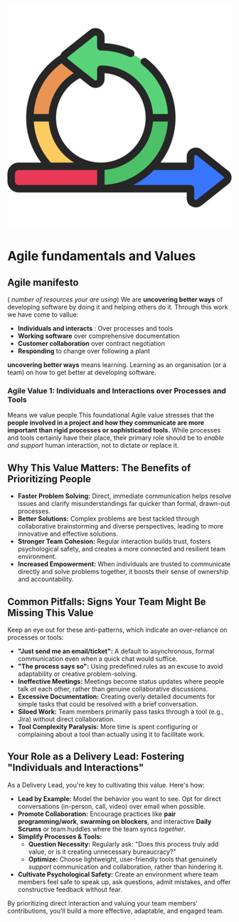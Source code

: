 
![Agile fundementals](../images/Agile-undementals.png "Agile fundementals")
# Agile fundamentals and Values

## Agile manifesto
( *number of resources your are using*)
We are **uncovering better ways** of developing software by doing it and helping others do it.
Through this work we have come to vallue:
- **Individuals and interacts** : Over processes and tools
- **Working software** over comprehensive documentation
- **Customer collaboration** over contract negotiation
- **Responding** to change over following a plant

**uncovering better ways** means learning.
Learning as an organisation (or a team) on how to get better at developing software.

### Agile Value 1: Individuals and Interactions over Processes and Tools
Means we value people
This foundational Agile value stresses that the **people involved in a project and how they communicate are more important than rigid processes or sophisticated tools.** While processes and tools certainly have their place, their primary role should be to *enable and support* human interaction, not to dictate or replace it.

## Why This Value Matters: The Benefits of Prioritizing People

* **Faster Problem Solving:** Direct, immediate communication helps resolve issues and clarify misunderstandings far quicker than formal, drawn-out processes.
* **Better Solutions:** Complex problems are best tackled through collaborative brainstorming and diverse perspectives, leading to more innovative and effective solutions.
* **Stronger Team Cohesion:** Regular interaction builds trust, fosters psychological safety, and creates a more connected and resilient team environment.
* **Increased Empowerment:** When individuals are trusted to communicate directly and solve problems together, it boosts their sense of ownership and accountability.

## Common Pitfalls: Signs Your Team Might Be Missing This Value

Keep an eye out for these anti-patterns, which indicate an over-reliance on processes or tools:

* **"Just send me an email/ticket":** A default to asynchronous, formal communication even when a quick chat would suffice.
* **"The process says so":** Using predefined rules as an excuse to avoid adaptability or creative problem-solving.
* **Ineffective Meetings:** Meetings become status updates where people talk *at* each other, rather than genuine collaborative discussions.
* **Excessive Documentation:** Creating overly detailed documents for simple tasks that could be resolved with a brief conversation.
* **Siloed Work:** Team members primarily pass tasks through a tool (e.g., Jira) without direct collaboration.
* **Tool Complexity Paralysis:** More time is spent configuring or complaining about a tool than actually using it to facilitate work.

## Your Role as a Delivery Lead: Fostering "Individuals and Interactions"

As a Delivery Lead, you're key to cultivating this value. Here's how:

* **Lead by Example:** Model the behavior you want to see. Opt for direct conversations (in-person, call, video) over email when possible.
* **Promote Collaboration:** Encourage practices like **pair programming/work**, **swarming on blockers**, and interactive **Daily Scrums** or team huddles where the team syncs *together*.
* **Simplify Processes & Tools:**
    * **Question Necessity:** Regularly ask: "Does this process truly add value, or is it creating unnecessary bureaucracy?"
    * **Optimize:** Choose lightweight, user-friendly tools that genuinely *support* communication and collaboration, rather than hindering it.
* **Cultivate Psychological Safety:** Create an environment where team members feel safe to speak up, ask questions, admit mistakes, and offer constructive feedback without fear.

By prioritizing direct interaction and valuing your team members' contributions, you'll build a more effective, adaptable, and engaged team.
